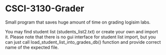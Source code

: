 # CSCI-3130-Grader
Small program that saves huge amount of time on grading logisim labs.

You may find student list (students_list2.txt) or create your own and import it. Please note that there is no gui interface for student list import, but you can just call load_student_list_into_grades_db() function and provide correct name of the expected file.

